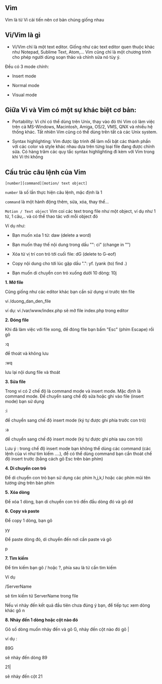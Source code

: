 ## **Vim**

Vim là từ Vi cải tiến nên cơ bản chúng giống nhau 

## **Vi/Vim là gì**

- Vi/Vim chỉ là một text editor. Giống như các text editor quen thuộc khác như Notepad, Sublime Text, Atom,... Vim cũng chỉ là một chương trình cho phép người dùng soạn thảo và chỉnh sửa nó tùy ý.

Đều có 3 mode chính:

- Insert mode

- Normal mode

- Visual mode

## **Giữa Vi và Vim có một sự khác biệt cơ bản:**

- Portability: Vi chỉ có thể dùng trên Unix, thay vào đó thì Vim có làm việc trên cả MS-Windows, Macintosh, Amiga, OS/2, VMS, QNX và nhiều hệ thống khác. Tất nhiên Vim cũng có thể dùng trên tất cả các Unix system.

- Syntax highlighting: Vim được lập trình để làm nổi bật các thành phần với các color và style khác nhau dựa trên từng loại file đang được chỉnh sửa. Có hàng trăm các quy tắc syntax highlighting đi kèm với Vim trong khi Vi thì không

## **Cấu trúc câu lệnh của Vim**

```
[number][command][motion/ text object]
```

`number` là số lần thực hiện câu lệnh, mặc định là 1

`command` là một hành động thêm, sửa, xóa, thay thế...

`Motion / Text object` Vim coi các text trong file như một object, ví dụ như 1 từ, 1 câu,.. và có thể thao tác với mỗi object đó

Ví dụ như:

- Bạn muốn xóa 1 từ: daw (delete a word)

- Bạn muốn thay thế nội dung trong dấu "": ci" (change in "")

- Xóa từ vị trí con trỏ tới cuối file: dG (delete to G-eof)

- Copy nội dung cho tới lúc gặp dấu ".": yf. (yank (to) find .)

- Bạn muốn di chuyển con trỏ xuống dưới 10 dòng: 10j

**1. Mở file**

Cũng giống như các editor khác bạn cần sử dụng vi trước tên file

vi /duong_dan_den_file

ví dụ: vi /var/www/index.php sẽ mở file index.php trong editor

**2. Đóng file**

Khi đã làm việc với file xong, để đóng file bạn bấm "Esc" (phím Escape) rồi gõ

:q

để thoát và không lưu

:wq

lưu lại nội dung file và thoát

**3. Sửa file**

Trong vi có 2 chế độ là command mode và insert mode. Mặc định là command mode. Để chuyển sang chế độ sửa hoặc ghi vào file (insert mode) bạn sử dụng

:i

để chuyển sang chế độ insert mode (ký tự được ghi phía trước con trỏ)

:a

để chuyển sang chế độ insert mode (ký tự được ghi phía sau con trỏ)

Lưu ý : trong chế độ insert mode bạn không thể dùng các command (các lệnh của vi như tìm kiếm ....), để có thể dùng command bạn cần thoát chế độ insert trước (bằng cách gõ Esc trên bàn phím)

**4. Di chuyển con trỏ**

Để di chuyển con trỏ bạn sử dụng các phím h,j,k,l hoặc các phím mũi tên tương ứng trên bàn phím

**5. Xóa dòng**

Để xóa 1 dòng, bạn di chuyển con trỏ đến đầu dòng đó và gõ dd

**6. Copy và paste**

Để copy 1 dòng, bạn gõ 

yy

Để paste dòng đó, di chuyển đến nơi cần paste và gõ

p

**7. Tìm kiếm**

Để tìm kiếm bạn gõ / hoặc ?, phía sau là từ cần tìm kiếm

Ví dụ 

/ServerName

sẽ tìm kiếm từ ServerName trong file

Nếu vi nhảy đến kết quả đầu tiên chưa đúng ý bạn, để tiếp tục xem dòng khác gõ n

**8. Nhảy đến 1 dòng hoặc cột nào đó**

Gõ số dòng muốn nhảy đến và gõ G, nhảy đến cột nào đó gõ |

ví dụ : 

89G

sẽ nhảy đến dòng 89

21|

sẽ nhảy đến cột 21